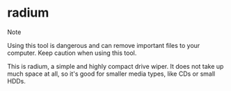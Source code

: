 # radium

> [!NOTE]
> Using this tool is dangerous and can remove important files to your computer. Keep caution when using this tool.

This is radium, a simple and highly compact drive wiper. It does not take up much space at all, so it's good for smaller media types, like CDs or small HDDs.
